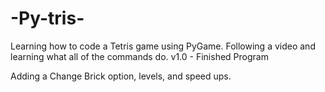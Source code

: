 # -Py-tris-
Learning how to code a Tetris game using PyGame. Following a video and learning what all of the commands do.
v1.0 - Finished Program

Adding a Change Brick option, levels, and speed ups.

